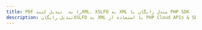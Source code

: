 ---title: PDF را به  تبدیل کنیدXML، XSLFO به XML مبدل رایگان یا PHP SDKdescription: تبدیل رایگانXSLFO به XML با استفاده از PHP Cloud APIs & SDK همچنین اسناد PDF را در Cloud ایجاد، ویرایش و رندر کنید.---